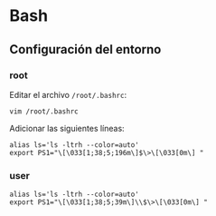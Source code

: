 # Bash

## Configuración del entorno

### root

Editar el archivo ```/root/.bashrc```:

```shell
vim /root/.bashrc
```

Adicionar las siguientes líneas:

```
alias ls='ls -ltrh --color=auto'
export PS1="\[\033[1;38;5;196m\]$\>\[\033[0m\] "
```

### user

```
alias ls='ls -ltrh --color=auto'
export PS1="\[\033[1;38;5;39m\]\\$\>\[\033[0m\] "
```
